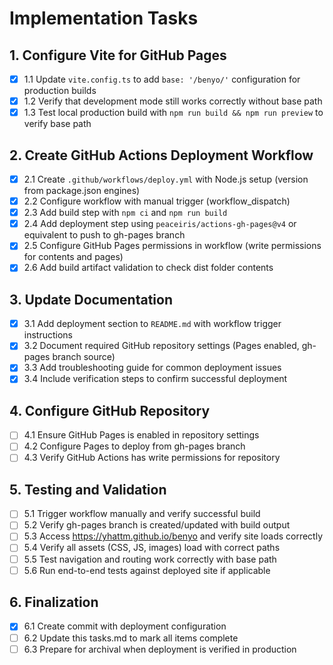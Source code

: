 # Implementation Tasks

## 1. Configure Vite for GitHub Pages
- [x] 1.1 Update `vite.config.ts` to add `base: '/benyo/'` configuration for production builds
- [x] 1.2 Verify that development mode still works correctly without base path
- [x] 1.3 Test local production build with `npm run build && npm run preview` to verify base path

## 2. Create GitHub Actions Deployment Workflow
- [x] 2.1 Create `.github/workflows/deploy.yml` with Node.js setup (version from package.json engines)
- [x] 2.2 Configure workflow with manual trigger (workflow_dispatch)
- [x] 2.3 Add build step with `npm ci` and `npm run build`
- [x] 2.4 Add deployment step using `peaceiris/actions-gh-pages@v4` or equivalent to push to gh-pages branch
- [x] 2.5 Configure GitHub Pages permissions in workflow (write permissions for contents and pages)
- [x] 2.6 Add build artifact validation to check dist folder contents

## 3. Update Documentation
- [x] 3.1 Add deployment section to `README.md` with workflow trigger instructions
- [x] 3.2 Document required GitHub repository settings (Pages enabled, gh-pages branch source)
- [x] 3.3 Add troubleshooting guide for common deployment issues
- [x] 3.4 Include verification steps to confirm successful deployment

## 4. Configure GitHub Repository
- [ ] 4.1 Ensure GitHub Pages is enabled in repository settings
- [ ] 4.2 Configure Pages to deploy from gh-pages branch
- [ ] 4.3 Verify GitHub Actions has write permissions for repository

## 5. Testing and Validation
- [ ] 5.1 Trigger workflow manually and verify successful build
- [ ] 5.2 Verify gh-pages branch is created/updated with build output
- [ ] 5.3 Access https://yhattm.github.io/benyo and verify site loads correctly
- [ ] 5.4 Verify all assets (CSS, JS, images) load with correct paths
- [ ] 5.5 Test navigation and routing work correctly with base path
- [ ] 5.6 Run end-to-end tests against deployed site if applicable

## 6. Finalization
- [x] 6.1 Create commit with deployment configuration
- [ ] 6.2 Update this tasks.md to mark all items complete
- [ ] 6.3 Prepare for archival when deployment is verified in production
